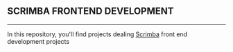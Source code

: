 ## SCRIMBA FRONTEND DEVELOPMENT
---
In this repository, you'll find projects dealing [Scrimba](scrimba.com) front end development projects
